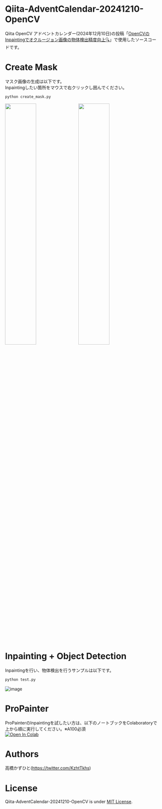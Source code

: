 # Qiita-AdventCalendar-20241210-OpenCV
Qiita OpenCV アドベントカレンダー(2024年12月10日)の投稿「[OpenCVのInpaintingでオクルージョン画像の物体検出精度向上🔍]()」で使用したソースコードです。


# Create Mask
マスク画像の生成は以下です。<br>
Inpaintingしたい箇所をマウスで右クリックし囲んでください。<br>
```bash
python create_mask.py
```
<img src="https://github.com/user-attachments/assets/f4fba4ee-04c4-4c3d-9610-09a2e9a2a3bb" loading="lazy" width="45%">　<img src="https://github.com/user-attachments/assets/be93f468-3af6-463c-87fc-86ac709ed78d" loading="lazy" width="45%">

# Inpainting + Object Detection
Inpaintingを行い、物体検出を行うサンプルは以下です。
```bash
python test.py
```
![image](https://github.com/user-attachments/assets/45c07058-3ffe-4aad-b87b-84a9b1df7042)

# ProPainter
ProPainterのInpaintingを試したい方は、以下のノートブックをColaboratoryで上から順に実行してください。※A100必須<br>
[![Open In Colab](https://colab.research.google.com/assets/colab-badge.svg)](https://colab.research.google.com/github/Kazuhito00/Qiita-AdventCalendar-20241210-OpenCV//blob/main/Qiita-Advent-Calendar-ProPainter.ipynb)

# Authors
高橋かずひと(https://twitter.com/KzhtTkhs)
 
# License 
Qiita-AdventCalendar-20241210-OpenCV is under [MIT License](LICENSE).
